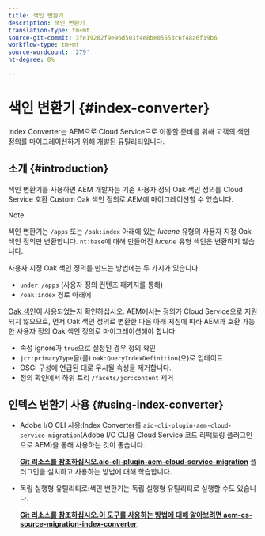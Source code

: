 ```yaml
---
title: 색인 변환기
description: 색인 변환기
translation-type: tm+mt
source-git-commit: 3fe19282f9e96d503f4e8be05553c6f48a6f19b6
workflow-type: tm+mt
source-wordcount: '279'
ht-degree: 0%

---
```



# 색인 변환기 {#index-converter}

Index Converter는 AEM으로 Cloud Service으로 이동할 준비를 위해 고객의 색인 정의를 마이그레이션하기 위해 개발된 유틸리티입니다.

## 소개 {#introduction}

색인 변환기를 사용하면 AEM 개발자는 기존 사용자 정의 Oak 색인 정의를 Cloud Service 호환 Custom Oak 색인 정의로 AEM에 마이그레이션할 수 있습니다.

>[!NOTE]
>색인 변환기는 `/apps` 또는 `/oak:index` 아래에 있는 *lucene* 유형의 사용자 지정 Oak 색인 정의만 변환합니다. `nt:base`에 대해 만들어진 *lucene* 유형 색인은 변환하지 않습니다.

사용자 지정 Oak 색인 정의를 만드는 방법에는 두 가지가 있습니다.

* `under /apps` (사용자 정의 컨텐츠 패키지를 통해)
* `/oak:index` 경로 아래에

[Oak 색인](https://adobe-consulting-services.github.io/acs-aem-commons/features/ensure-oak-index/index.html)이 사용되었는지 확인하십시오. AEM에서는 정의가 Cloud Service으로 지원되지 않으므로, 먼저 Oak 색인 정의로 변환한 다음 아래 지침에 따라 AEM과 호환 가능한 사용자 정의 Oak 색인 정의로 마이그레이션해야 합니다.

* 속성 ignore가 `true`으로 설정된 경우 정의 확인
* `jcr:primaryType`을(를) `oak:QueryIndexDefinition`(으)로 업데이트
* OSGi 구성에 언급된 대로 무시될 속성을 제거합니다.
* 정의 확인에서 하위 트리 `/facets/jcr:content` 제거

## 인덱스 변환기 사용 {#using-index-converter}

* Adobe I/O CLI 사용:Index Converter를 `aio-cli-plugin-aem-cloud-service-migration`(Adobe I/O CLI용 Cloud Service 코드 리팩토링 플러그인으로 AEM)을 통해 사용하는 것이 좋습니다.

   **[Git 리소스를 참조하십시오.aio-cli-plugin-aem-cloud-service-migration](https://github.com/adobe/aio-cli-plugin-aem-cloud-service-migration#introduction)** 플러그인을 설치하고 사용하는 방법에 대해 학습합니다.

* 독립 실행형 유틸리티로:색인 변환기는 독립 실행형 유틸리티로 실행할 수도 있습니다.

   **[Git 리소스를 참조하십시오.이 도구를 사용하는 방법에 대해 알아보려면 aem-cs-source-migration-index-converter](https://github.com/adobe/aem-cloud-service-source-migration/tree/master/packages/index-converter)**.



